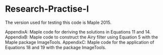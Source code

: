 # Research-Practise-I
The version used for testing this code is Maple 2015.

AppendixA: Maple code for deriving the solutions in Equations 11 and 14.
AppendixB: Maple code to construct the Airy filter using Equation 5 with the Maple package ImageTools.
AppendixC: Maple code for the application of Equations 18 and 19 with the package ImageTools.
